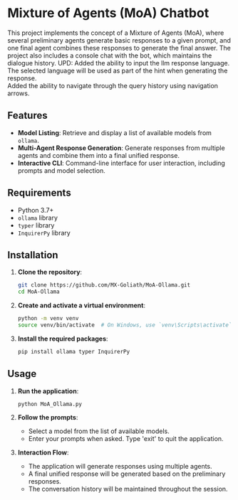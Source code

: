 # Mixture of Agents (MoA) Chatbot

This project implements the concept of a Mixture of Agents (MoA), where several preliminary agents generate basic responses to a given prompt, and one final agent combines these responses to generate the final answer. The project also includes a console chat with the bot, which maintains the dialogue history.
UPD: Added the ability to input the llm response language. The selected language will be used as part of the hint when generating the response.  
Added the ability to navigate through the query history using navigation arrows.

## Features

- **Model Listing**: Retrieve and display a list of available models from `ollama`.
- **Multi-Agent Response Generation**: Generate responses from multiple agents and combine them into a final unified response.
- **Interactive CLI**: Command-line interface for user interaction, including prompts and model selection.

## Requirements

- Python 3.7+
- `ollama` library
- `typer` library
- `InquirerPy` library

## Installation

1. **Clone the repository**:
    ```sh
    git clone https://github.com/MX-Goliath/MoA-Ollama.git
    cd MoA-Ollama
    ```

2. **Create and activate a virtual environment**:
    ```sh
    python -m venv venv
    source venv/bin/activate  # On Windows, use `venv\Scripts\activate`
    ```

3. **Install the required packages**:
    ```sh
    pip install ollama typer InquirerPy
    ```

## Usage

1. **Run the application**:
    ```sh
    python MoA_Ollama.py
    ```

2. **Follow the prompts**:
    - Select a model from the list of available models.
    - Enter your prompts when asked. Type 'exit' to quit the application.

3. **Interaction Flow**:
    - The application will generate responses using multiple agents.
    - A final unified response will be generated based on the preliminary responses.
    - The conversation history will be maintained throughout the session.


